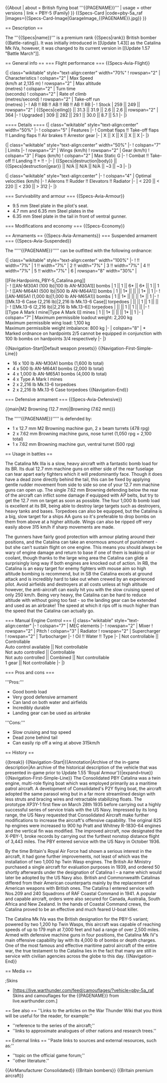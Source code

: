 {{About
| about = British flying boat '''{{PAGENAME}}'''
| usage = other versions
| link = PBY-5 (Family)
}}
{{Specs-Card
|code=pby-5a_raf
|images={{Specs-Card-Image|GarageImage_{{PAGENAME}}.jpg}}
}}

== Description ==
<!-- ''In the description, the first part should be about the history of and the creation and combat usage of the aircraft, as well as its key features. In the second part, tell the reader about the aircraft in the game. Insert a screenshot of the vehicle, so that if the novice player does not remember the vehicle by name, he will immediately understand what kind of vehicle the article is talking about.'' -->
The '''{{Specs|name}}''' is a premium rank {{Specs|rank}} British bomber {{Battle-rating}}. It was initially introduced in [[Update 1.43]] as the Catalina Mk IVa, however, it was changed to its current version in [[Update 1.57 "Battle March"]].

== General info ==
=== Flight performance ===
{{Specs-Avia-Flight}}
<!-- ''Describe how the aircraft behaves in the air. Speed, manoeuvrability, acceleration and allowable loads - these are the most important characteristics of the vehicle.'' -->

{| class="wikitable" style="text-align:center" width="70%"
! rowspan="2" | Characteristics
! colspan="2" | Max Speed<br>(km/h at 2,135 m)
! rowspan="2" | Max altitude<br>(metres)
! colspan="2" | Turn time<br>(seconds)
! colspan="2" | Rate of climb<br>(metres/second)
! rowspan="2" | Take-off run<br>(metres)
|-
! AB !! RB !! AB !! RB !! AB !! RB
|-
! Stock
| 259 || 249 || rowspan="2" | {{Specs|ceiling}} || 31.3 || 31.9 || 2.6 || 2.6 || rowspan="2" | 364
|-
! Upgraded
| 309 || 282 || 29.1 || 30.0 || 8.7 || 5.1
|-
|}

==== Details ====
{| class="wikitable" style="text-align:center" width="50%"
|-
! colspan="5" | Features
|-
! Combat flaps !! Take-off flaps !! Landing flaps !! Air brakes !! Arrestor gear
|-
| X || X || X || X || X     <!-- ✓ -->
|-
|}

{| class="wikitable" style="text-align:center" width="50%"
|-
! colspan="7" | Limits
|-
! rowspan="2" | Wings (km/h)
! rowspan="2" | Gear (km/h)
! colspan="3" | Flaps (km/h)
! colspan="2" | Max Static G
|-
! Combat !! Take-off !! Landing !! + !! -
|-
| {{Specs|destruction|body}} || {{Specs|destruction|gear}} || N/A || N/A || N/A || ~3 || ~3
|-
|}

{| class="wikitable" style="text-align:center"
|-
! colspan="4" | Optimal velocities (km/h)
|-
! Ailerons !! Rudder !! Elevators !! Radiator
|-
| < 220 || < 220 || < 230 || > 312
|-
|}

=== Survivability and armour ===
{{Specs-Avia-Armour}}
<!-- ''Examine the survivability of the aircraft. Note how vulnerable the structure is and how secure the pilot is, whether the fuel tanks are armoured, etc. Describe the armour, if there is any, and also mention the vulnerability of other critical aircraft systems.'' -->

* 9.5 mm Steel plate in the pilot's seat.
* 4.7 mm and 6.35 mm Steel plates in the
* 6.35 mm Steel plate in the tail in front of ventral gunner.

=== Modifications and economy ===
{{Specs-Economy}}

== Armaments ==
{{Specs-Avia-Armaments}}
=== Suspended armament ===
{{Specs-Avia-Suspended}}
<!-- ''Describe the aircraft's suspended armament: additional cannons under the wings, bombs, rockets and torpedoes. This section is especially important for bombers and attackers. If there is no suspended weaponry remove this subsection.'' -->

The '''''{{PAGENAME}}''''' can be outfitted with the following ordnance:

{| class="wikitable" style="text-align:center" width="100%"
|-
! !! width="7%" | 1 !! width="7%" | 2 !! width="7%" | 3 !! width="7%" | 4 !! width="7%" | 5 !! width="7%" | 6
| rowspan="8" width="30%" | <div class="ttx-image">[[File:Hardpoints_PBY-5_Catalina.png]]</div>
|-
! [[AN-M30A1 (100 lb)|100 lb AN-M30A1]] bombs
| 1 || 1 || 6* || 6* || 1 || 1
|-
! [[AN-M64A1 (500 lb)|500 lb AN-M64A1]] bombs
| 1 || 1* || || || 1* || 1
|-
! [[AN-M65A1 (1,000 lb)|1,000 lb AN-M65A1]] bombs
| 1 || 1* || || || 1* || 1
|-
! [[Mk.13-6 Case (2,216 lb)|2,216 lb Mk.13-6 Case]] torpedoes
| || || 1 || 1 || ||
|-
! [[Mk.13-6 (2,216 lb)|2,216 lb Mk.13-6]] torpedoes
| || || 1 || 1 || ||
|-
! [[Type A Mark I mine|Type A Mark I]] mines
| 1 || 1* || || || 1* || 1
|-
| colspan="7" | Maximum permissible loadout weight: 2,200 kg<br>Maximum permissible wing load: 1,100 kg<br>Maximum permissible weight imbalance: 800 kg
|-
| colspan="8" | * Marked ordnance on hardpoints 2/5 cannot be equipped in conjunction with 100 lb bombs on hardpoints 3/4 respectively
|-
|}

{{Navigation-Start|Default weapon presets}}
{{Navigation-First-Simple-Line}}
* 16 x 100 lb AN-M30A1 bombs (1,600 lb total)
* 4 x 500 lb AN-M64A1 bombs (2,000 lb total)
* 4 x 1,000 lb AN-M65A1 bombs (4,000 lb total)
* 4 x Type A Mark I mines
* 2 x 2,216 lb Mk.13-6 torpedoes
* 2 x 2,216 lb Mk.13-6 Case torpedoes
{{Navigation-End}}

=== Defensive armament ===
{{Specs-Avia-Defensive}}
<!-- ''Defensive armament with turret machine guns or cannons, crewed by gunners. Examine the number of gunners and what belts or drums are better to use. If defensive weaponry is not available, remove this subsection.'' -->
{{main|M2 Browning (12.7 mm)|Browning (7.62 mm)}}

The '''''{{PAGENAME}}''''' is defended by:

* 1 x 12.7 mm M2 Browning machine gun, 2 x beam turrets (478 rpg)
* 2 x 7.62 mm Browning machine guns, nose turret (1,050 rpg = 2,100 total)
* 1 x 7.62 mm Browning machine gun, ventral turret (500 rpg)

== Usage in battles ==
<!--Describe the tactics of playing in the aircraft, the features of using aircraft in a team and advice on tactics. Refrain from creating a "guide" - do not impose a single point of view, but instead, give the reader food for thought. Examine the most dangerous enemies and give recommendations on fighting them. If necessary, note the specifics of the game in different modes (AB, RB, SB).-->

The Catalina Mk IIIa is a slow, heavy aircraft with a fantastic bomb load for its BR. Its dual 12.7 mm machine guns on either side of the rear fuselage can tear apart early fighters which it will predominantly face. Though it does have a dead zone directly behind the tail, this can be fixed by applying gentle rudder movement from side to side so one of your 12.7 mm machine guns can open up. The single 7.62 mm Browning defending below the rear of the aircraft can inflict some damage if equipped with AP belts, but try to get the 12.7 mm on target as soon as possible. The four 1,000 lb bomb load is excellent at its BR, being able to destroy large targets such as destroyers, heavy tanks and bases. Torpedoes can also be equipped, but the Catalina is a big, slow target for a ships AA guns so it's preferable to drop bombs on them from above at a higher altitude. Wings can also be ripped off very easily above 315 km/h if sharp movements are made.

The gunners have fairly good protection with armour plating around their positions, and the Catalina can take an enormous amount of punishment - but she can't sustain flight on one engine. This means you should always be wary of engine damage and return to base if one of them is leaking oil or coolant, though thanks to the large wing area the Catalina can glide a surprisingly long way if both engines are knocked out of action. In RB, the Catalina is an easy target for enemy fighters with mouse aim so high altitude bombing is recommend, but in SB the Catalina excels at ground attack and is incredibly hard to take out when crewed by an experienced pilot. Avoid airfields and destroyers at all costs unless at high altitude however, the anti-aircraft can easily hit you with the slow cruising speed of only 250 km/h. Being very heavy, the Catalina can be hard to reduce altitude with without going too fast - so the landing gear can be extended and used as an airbrake! The speed at which it rips off is much higher than the speed that the Catalina can actually go.

=== Manual Engine Control ===
{| class="wikitable" style="text-align:center"
|-
! colspan="7" | MEC elements
|-
! rowspan="2" | Mixer
! rowspan="2" | Pitch
! colspan="3" | Radiator
! rowspan="2" | Supercharger
! rowspan="2" | Turbocharger
|-
! Oil !! Water !! Type
|-
| Not controllable || Controllable<br>Auto control available || Not controllable<br>Not auto controlled || Controllable<br>Not auto controlled || Combined || Not controllable<br>1 gear || Not controllable
|-
|}

=== Pros and cons ===
<!-- ''Summarise and briefly evaluate the vehicle in terms of its characteristics and combat effectiveness. Mark its pros and cons in the bulleted list. Try not to use more than 6 points for each of the characteristics. Avoid using categorical definitions such as "bad", "good" and the like - use substitutions with softer forms such as "inadequate" and "effective".'' -->

'''Pros:'''

* Good bomb load
* Very good defensive armament
* Can land on both water and airfields
* Incredibly durable
* Landing gear can be used as airbrake

'''Cons:'''

* Slow cruising and top speed
* Dead zone behind tail
* Can easily rip off a wing at above 315km/h

== History ==
<!-- ''Describe the history of the creation and combat usage of the aircraft in more detail than in the introduction. If the historical reference turns out to be too long, take it to a separate article, taking a link to the article about the vehicle and adding a block "/History" (example: <nowiki>https://wiki.warthunder.com/(Vehicle-name)/History</nowiki>) and add a link to it here using the <code>main</code> template. Be sure to reference text and sources by using <code><nowiki><ref></ref></nowiki></code>, as well as adding them at the end of the article with <code><nowiki><references /></nowiki></code>. This section may also include the vehicle's dev blog entry (if applicable) and the in-game encyclopedia description (under <code><nowiki>=== In-game description ===</nowiki></code>, also if applicable).'' -->

{{break}}
{{Navigation-Start|{{Annotation|Archive of the in-game description|An archive of the historical description of the vehicle that was presented in-game prior to Update 1.55 'Royal Armour'}}|expand=true}}
{{Navigation-First-Simple-Line}}
The Consolidated PBY Catalina was a twin engine, multi-role flying boat which was employed primarily as a maritime patrol aircraft. A development of Consolidated's P2Y flying boat, the aircraft adopted the same parasol wing but in a far more streamlined design with less struts and bracing wires and retractable stabilizing floats. The prototype XP3Y-1 first flew on March 28th 1935 before carrying out a highly successful series of service trials with the US Navy. Impressed by its long range, the US Navy requested that Consolidated Aircraft make further modifications to increase the aircraft's offensive capability. The original 825 hp engines were increased to 900 hp Pratt and Whitney R-1830-64 engines and the vertical fin was modified. The improved aircraft, now designated the X-PBY-1, broke records by carrying out the furthest nonstop distance flight of 3,443 miles. The PBY entered service with the US Navy in October 1936.

By the time Britain's Royal Air Force had shown a serious interest in the aircraft, it had gone further improvements, not least of which was the installation of two 1,000 hp Twin Wasp engines. The British Air Ministry purchased a single aircraft for evaluation purposes in 1939, and ordered 50 shortly afterwards under the designation of Catalina I – a name which would later be adopted by the US Navy also. British and Commonwealth Catalinas differed from their American counterparts mainly by the replacement of American weapons with British ones. The Catalina I entered service with Nos.209 and 240 Squadrons of RAF Coastal Command in 1941. A popular and capable aircraft, orders were also secured for Canada, Australia, South Africa and New Zealand. In the hands of Coastal Command crews, the Catalina proved to be an effective and much feared U-boat killer.

The Catalina Mk IVa was the British designation for the PBY-5 variant; powered by two 1,200 hp Twin Wasps, this aircraft was capable of reaching speeds of up to 179 mph at 7,000 feet and had a range of over 2,500 miles. Armed with defensive machine guns in four positions, the Catalina Mk IV's main offensive capability lay with its 4,000 lb of bombs or depth charges. One of the most famous and effective maritime patrol aircraft of the entire war, the true testament to the Catalina lies in the fact that many are still in service with civilian agencies across the globe to this day.
{{Navigation-End}}

== Media ==
<!-- ''Excellent additions to the article would be video guides, screenshots from the game, and photos.'' -->

;Skins
* [https://live.warthunder.com/feed/camouflages/?vehicle=pby-5a_raf Skins and camouflages for the {{PAGENAME}} from live.warthunder.com.]

== See also ==
''Links to the articles on the War Thunder Wiki that you think will be useful for the reader, for example:''
* ''reference to the series of the aircraft;''
* ''links to approximate analogues of other nations and research trees.''

== External links ==
''Paste links to sources and external resources, such as:''
* ''topic on the official game forum;''
* ''other literature.''

{{AirManufacturer Consolidated}}
{{Britain bombers}}
{{Britain premium aircraft}}